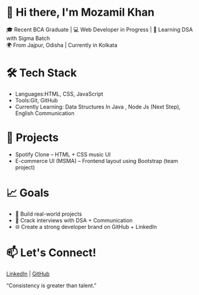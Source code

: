 # 👋 Hi there, I'm Mozamil Khan

🎓 Recent BCA Graduate | 💻 Web Developer in Progress | 🚀 Learning DSA with Sigma Batch  
🌍 From Jajpur, Odisha | Currently in Kolkata  

# 🛠️ Tech Stack
- Languages:HTML, CSS, JavaScript  
- Tools:Git, GitHub  
- Currently Learning: Data Structures In Java , Node Js (Next Step), English Communication

# 🧠 Projects
- Spotify Clone – HTML + CSS music UI  
- E-commerce UI (MSMA) – Frontend layout using Bootstrap (team project)

# 📈 Goals
- 💼 Build real-world projects  
- 🧩 Crack interviews with DSA + Communication  
- 🌐 Create a strong developer brand on GitHub + LinkedIn

# 📫 Let's Connect!
[LinkedIn](https://www.linkedin.com/in/mozamilkhan/) | [GitHub](https://github.com/mozamil0v3)


“Consistency is greater than talent.”
